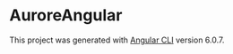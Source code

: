# AuroreAngular

This project was generated with [Angular CLI](https://github.com/angular/angular-cli) version 6.0.7.
